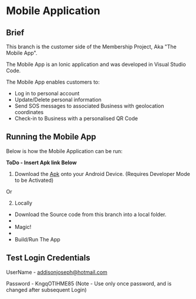 # Mobile Application

## Brief

This branch is the customer side of the Membership Project, Aka "The Mobile App".

The Mobile App is an Ionic application and was developed in Visual Studio Code.

The Mobile App enables customers to:

* Log in to personal account
* Update/Delete personal information
* Send SOS messages to associated Business with geolocation coordinates
* Check-in to Business with a personalised QR Code

## Running the Mobile App

Below is how the Mobile Application can be run:

**ToDo - Insert Apk link Below**
1. Download the [Apk](https://github.com/codevonnie/fourthyearproject/new/Master-MobileApp?readme=1) onto your Android Device. (Requires Developer Mode to be Activated)

Or

2. Locally

* Download the Source code from this branch into a local folder.
* 
* Magic!
*
* Build/Run The App

## Test Login Credentials

UserName - addisonjoseph@hotmail.com

Password - KngqOTlHME85 (Note - Use only once password, and is changed after subsequent Login)

